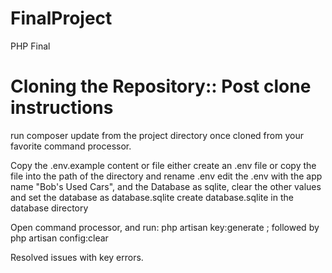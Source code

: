 # FinalProject
PHP Final

# Cloning the Repository:: Post clone instructions

run composer update from the project directory once cloned from your favorite command processor.

Copy the .env.example content or file either create an .env file or copy the file into the path of the directory and rename .env
edit the .env with the app name "Bob's Used Cars", and the Database as sqlite, clear the other values and set the database as database.sqlite
create database.sqlite in the database directory

Open command processor, and run: php artisan key:generate ; followed by php artisan config:clear

Resolved issues with key errors.
